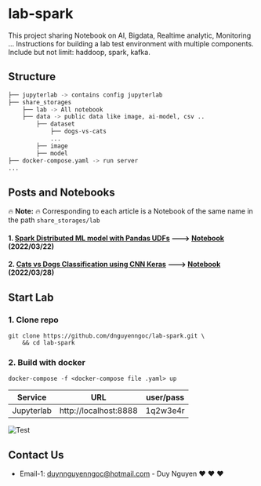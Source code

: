 # lab-spark
This project sharing Notebook on AI, Bigdata, Realtime analytic, Monitoring ... Instructions for building a lab test environment with multiple components. Include but not limit: haddoop, spark, kafka. 

## Structure
```python
├── jupyterlab -> contains config jupyterlab
├── share_storages
    ├── lab -> All notebook
    ├── data -> public data like image, ai-model, csv ..
        ├── dataset
            ├── dogs-vs-cats
            ...
        ├── image
        ├── model
├── docker-compose.yaml -> run server
...
```

## Posts and Notebooks
:fire: **Note:** :fire: Corresponding to each article is a Notebook of the same name in the path ```share_storages/lab```

#### 1. [Spark Distributed ML model with Pandas UDFs](https://viblo.asia/p/spark-distributed-ml-model-with-pandas-udfs-maGK7rWe5j2)    --->    [Notebook](https://github.com/dnguyenngoc/lab-spark/blob/main/share_storages/lab/Distributed%20ML%20model%20with%20Pandas%20UDFs.ipynb) (2022/03/22)

#### 2. [Cats vs Dogs Classification using CNN Keras](https://viblo.asia/p/cats-vs-dogs-classification-using-cnn-keras-1Je5EAx15nL)    --->    [Notebook](https://github.com/dnguyenngoc/lab-spark/blob/main/share_storages/lab/Cats%20vs%20Dogs%20Classification%20using%20CNN%20Keras.ipynb) (2022/03/28)

## Start Lab

### 1. Clone repo

```shell
git clone https://github.com/dnguyenngoc/lab-spark.git \
    && cd lab-spark 
```

### 2. Build with docker

```shell
docker-compose -f <docker-compose file .yaml> up
```

| Service               | URL                              |  user/pass   |
| :-------------------: | :------------------------------: | :----------: |
| Jupyterlab            | http://localhost:8888            | 1q2w3e4r     |

![Test](public/image.gif)


## Contact Us
- Email-1: duynnguyenngoc@hotmail.com - Duy Nguyen :heart: :heart: :heart: 